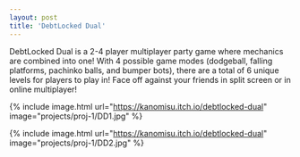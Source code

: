 ```yaml
---
layout: post
title: 'DebtLocked Dual'
---
```

DebtLocked Dual is a 2-4 player multiplayer party game where mechanics are combined into one! With 4 possible game modes (dodgeball, falling platforms, pachinko balls, and bumper bots), there are a total of 6 unique levels for players to play in! Face off against your friends in split screen or in online multiplayer!

{% include image.html url="https://kanomisu.itch.io/debtlocked-dual" image="projects/proj-1/DD1.jpg" %}

{% include image.html url="https://kanomisu.itch.io/debtlocked-dual" image="projects/proj-1/DD2.jpg" %}
